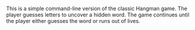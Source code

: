 This is a simple command-line version of the classic Hangman game. The player guesses letters to uncover a hidden word. The game continues until the player either guesses the word or runs out of lives.
